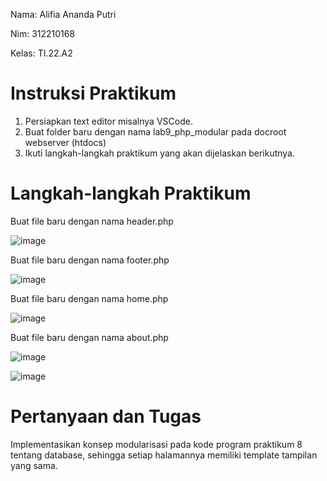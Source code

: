Nama: Alifia Ananda Putri

Nim: 312210168

Kelas: TI.22.A2

# Instruksi Praktikum

1. Persiapkan text editor misalnya VSCode.
2. Buat folder baru dengan nama lab9_php_modular pada docroot webserver
(htdocs)
3. Ikuti langkah-langkah praktikum yang akan dijelaskan berikutnya.

# Langkah-langkah Praktikum

Buat file baru dengan nama header.php

![image](https://github.com/Alifiananda06/Lab9Web/assets/115884834/4d848040-e5ee-4ddc-9947-856cc2e5f800)


Buat file baru dengan nama footer.php

![image](https://github.com/Alifiananda06/Lab9Web/assets/115884834/d94d1855-6042-483b-95b0-e4dfe839a9fd)


Buat file baru dengan nama home.php

![image](https://github.com/Alifiananda06/Lab9Web/assets/115884834/411cb92a-c0a4-42ab-a87f-5da2150e4150)


Buat file baru dengan nama about.php

![image](https://github.com/Alifiananda06/Lab9Web/assets/115884834/e44be8ee-10c8-4d21-8a30-dd33213c52cc)


![image](https://github.com/Alifiananda06/Lab9Web/assets/115884834/ad88afc0-03c3-42b0-9bc9-3304bdd037bf)


# Pertanyaan dan Tugas

Implementasikan konsep modularisasi pada kode program praktikum 8 tentang
database, sehingga setiap halamannya memiliki template tampilan yang sama.
